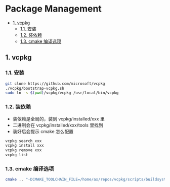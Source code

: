# Package Management

- [1. vcpkg](#1-vcpkg)
  - [1.1. 安装](#11-安装)
  - [1.2. 装依赖](#12-装依赖)
  - [1.3. cmake 编译选项](#13-cmake-编译选项)

## 1. vcpkg

### 1.1. 安装

```sh
git clone https://github.com/microsoft/vcpkg
./vcpkg/bootstrap-vcpkg.sh
sudo ln -s $(pwd)/vcpkg/vcpkg /usr/local/bin/vcpkg
```

### 1.2. 装依赖

- 装依赖是全局的，装到 vcpkg/installed/xxx 里
- 二进制会在 vcpkg/installed/xxx/tools 里找到
- 装好后会提示 cmake 怎么配置

```sh
vcpkg search xxx
vcpkg install xxx
vcpkg remove xxx
vcpkg list
```

### 1.3. cmake 编译选项

```sh
cmake .. "-DCMAKE_TOOLCHAIN_FILE=/home/ax/repos/vcpkg/scripts/buildsystems/vcpkg.cmake"
```
